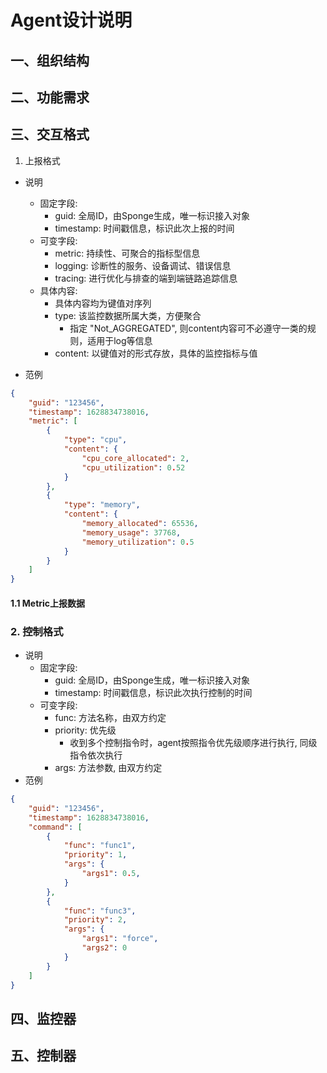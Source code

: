 # Agent设计说明
## 一、组织结构
## 二、功能需求
## 三、交互格式
1. 上报格式
- 说明
   - 固定字段: 
      - guid: 全局ID，由Sponge生成，唯一标识接入对象  
      - timestamp: 时间戳信息，标识此次上报的时间  
   - 可变字段: 
      - metric: 持续性、可聚合的指标型信息
      - logging: 诊断性的服务、设备调试、错误信息
      - tracing: 进行优化与排查的端到端链路追踪信息 
   - 具体内容:
      - 具体内容均为键值对序列
      - type: 该监控数据所属大类，方便聚合
         - 指定 "Not_AGGREGATED", 则content内容可不必遵守一类的规则，适用于log等信息
      - content: 以键值对的形式存放，具体的监控指标与值

- 范例
```json
{
    "guid": "123456",
    "timestamp": 1628834738016, 
    "metric": [
        {
            "type": "cpu",
            "content": {
                "cpu_core_allocated": 2,
                "cpu_utilization": 0.52
            }
        },
        {
            "type": "memory",
            "content": {
                "memory_allocated": 65536,
                "memory_usage": 37768,
                "memory_utilization": 0.5
            }
        }
    ]
}
```
#### 1.1 Metric上报数据

### 2. 控制格式
- 说明
   - 固定字段: 
      - guid: 全局ID，由Sponge生成，唯一标识接入对象  
      - timestamp: 时间戳信息，标识此次执行控制的时间
   - 可变字段: 
      - func: 方法名称，由双方约定
      - priority: 优先级
         - 收到多个控制指令时，agent按照指令优先级顺序进行执行, 同级指令依次执行
      - args: 方法参数, 由双方约定
- 范例
```json
{
    "guid": "123456",
    "timestamp": 1628834738016, 
    "command": [
        {
            "func": "func1",
            "priority": 1, 
            "args": {
                "args1": 0.5,
            }
        },
        {
            "func": "func3",
            "priority": 2, 
            "args": {
                "args1": "force",
                "args2": 0
            }
        }
    ]
}
```
## 四、监控器
## 五、控制器